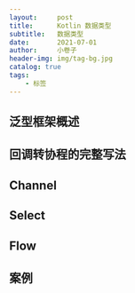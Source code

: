 ```yaml
---
layout:     post  
title:      Kotlin 数据类型
subtitle:   数据类型
date:       2021-07-01 
author:     小卷子
header-img: img/tag-bg.jpg
catalog: true
tags:
    - 标签
---
```


## 泛型框架概述



## 回调转协程的完整写法



## Channel



## Select



## Flow





## 案例





